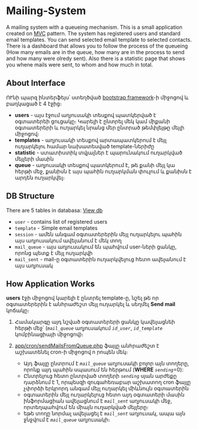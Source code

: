 # Mailing-System

A mailing system with a queueing mechanism. This is a small application created on [MVC](https://en.wikipedia.org/wiki/Model%E2%80%93view%E2%80%93controller) pattern.
The system has registered users and standard email templates. You can send selected email template to selected contacts. 
There is a dashboard that allows you to follow the process of the queueing (How many emails are in the queue, how many are in the process to send and how many were olredy sent). 
Also there is a statistic page that shows you whene mails were sent, to whom and how much in total.


## About Interface

ՈՒնի պարզ ինտերֆեյս՝ ստեղծված [bootstrap framework](http://getbootstrap.com/)-ի միջոցով և բաղկացած է 4 էջից։
* **users** - այս էջում աղյուսակի տեսքով պատկերված է օգտատերեի ցուցակը։ Կարելի է ընտրել մեկ կամ միքանի օգտատերերի և ուղարկել նրանց մեր ընտրած թեմփլեյթը մեյլի միջոցով։
* **templates** - աղյուսակի տեսքով արտապատկերում է մեյլ ուղարկելու համար նախատեսված template-ներիժը
* **statistic** - ստատիստիկ տվյալներ է պարունակում ուղարկված մեյլերի մասին
* **queue** - աղյուսակի տեսքով պատկերում է, թե քանի մեյլ կա հերթի մեջ, քանիսն է այս պահին ուղարկման փուլում և քանիսն է արդեն ուղարկվել։


## DB Structure 

There are 5 tables in databasa: [View db](https://github.com/GareginDavtyan/Mailing-System/blob/master/mailing.sql)
* `user` - contains list of registered users
* `template` - Simple email templates
* `session` - ամեն անգամ օգտատերերին մեյլ ուղարկելու պահին այս աղյուսակում ավելանում է մեկ տող 
* `mail_queue` - այս աղյուսակում են պահվում user-ների ցանկը, որոնց պետք է մեյլ ուղարկվի
* `mail_sent` - mail-ը օգտատերին ուղարկվելուց հետո ավելանում է այս աղյուսակ


## How Application Works

**users** էջի միջոցով կարելի է ընտրել template-ը, նշել թե որ օգտատերերին է անհրաժեշտ մեյլ ուղարկել և սեղմել **Send mail** կոճակը։ 
1) Համակարգը այդ նշված օգտատերերի ցանկը կավելացնեի հերթի մեջ՝ (*`mail_queue`* աղյուսակում  *`id_user`*, *`id_template`* կոմբինացիայի միջոցով)։

2) [app/cron/sendMailsFromQueue.php](https://github.com/GareginDavtyan/Mailing-System/blob/master/app/cron/sendMailsFromQueue.php) ֆայլը անհրաժեշտ է աշխատենել cron-ի միջոցով n րոպեն մեկ։ 
	- Այդ ֆայլը ընտրում է *`mail_queue`* աղյուսակի բոլոր այն տողերը, որոնք այդ պահին սպասում են հերթում (**WHERE** *`sending`*=0): 
	- Ընտրելուց հետո ընտրված տողերի *`sending`* սյան արժեքը դարձնում է 1, որպեսզի զուգահեռաբար աշխատող cron ֆայլը չփորձի երկրորդ անգամ մեյլ ուղարկել միևնույն օգտատերին
	- օգտատերին մեյլ ուղարկելուց հետո այդ օգտատերի մասին ինֆորմացիան ավելացնում է *`mail_sent`* աղյուսակի մեջ, որտեղպահվում են միայն ուղարկված մեյլերը։
	- եթե տողը նորմալ ավելացել է *`mail_sent`* աղյուսակ, ապա այն ջնջվում է *`mail_queue`* աղյուսակի։
 